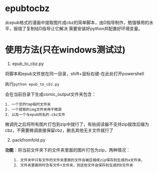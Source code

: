 # epubtocbz

从epub格式的漫画中提取图片成cbz的简单脚本，由D指导制作，勉强够用的水平，报错了复制给D指导让它解决
需要安装好python并配置好环境变量。

# 使用方法(只在windows测试过)

1. epub_to_cbz.py

将脚本和epub文件放在同一目录，shift+鼠标右键-在此处打开powershell

执行`python epub_to_cbz.py`

会在当前目录下生成comic_output文件夹包含：

```
1. 一个空的tmp临时文件夹
2. 一个提取的img文件夹用于微调
3. 以及一个与epub同名的.cbz文件
```

微调完之后将所有图片打包到zip中就行了，有些阅读器不支持zip就改后缀为cbz，不需要微调直接保留cbz，删去其他无关文件就行了

2. packfromfold.py

**功能**：将当前文件夹下的文件夹里面的图片打包为zip，两种情况：
```
    1. 文件夹中只有文件的文件夹里面的文件会被压缩成zip保存到生成的a文件夹，
    2. 文件夹里面同时含有文件+文件夹，则这些文件会保存到生成的b文件夹
```
